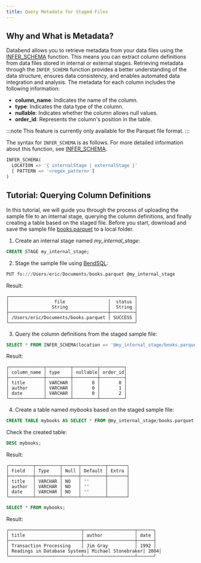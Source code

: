 ```yaml
---
title: Query Metadata for Staged Files
---
```


## Why and What is Metadata?

Databend allows you to retrieve metadata from your data files using the [INFER_SCHEMA](/sql/sql-functions/table-functions/infer-schema) function. This means you can extract column definitions from data files stored in internal or external stages. Retrieving metadata through the `INFER_SCHEMA` function provides a better understanding of the data structure, ensures data consistency, and enables automated data integration and analysis. The metadata for each column includes the following information:

- **column_name**: Indicates the name of the column.
- **type**: Indicates the data type of the column.
- **nullable**: Indicates whether the column allows null values.
- **order_id**: Represents the column's position in the table.

:::note
This feature is currently only available for the Parquet file format.
:::

The syntax for `INFER_SCHEMA` is as follows. For more detailed information about this function, see [INFER_SCHEMA](/sql/sql-functions/table-functions/infer-schema).

```sql
INFER_SCHEMA(
  LOCATION => '{ internalStage | externalStage }'
  [ PATTERN => '<regex_pattern>']
)
```

## Tutorial: Querying Column Definitions

In this tutorial, we will guide you through the process of uploading the sample file to an internal stage, querying the column definitions, and finally creating a table based on the staged file. Before you start, download and save the sample file [books.parquet](https://datafuse-1253727613.cos.ap-hongkong.myqcloud.com/data/books.parquet) to a local folder.

1. Create an internal stage named *my_internal_stage*:

```sql
CREATE STAGE my_internal_stage;
```

2. Stage the sample file using [BendSQL](../../30-sql-clients/00-bendsql/index.md):

```sql
PUT fs:///Users/eric/Documents/books.parquet @my_internal_stage
```

Result:
```
┌───────────────────────────────────────────────┐
│                 file                │  status │
│                String               │  String │
├─────────────────────────────────────┼─────────┤
│ /Users/eric/Documents/books.parquet │ SUCCESS │
└───────────────────────────────────────────────┘
```

3. Query the column definitions from the staged sample file:

```sql
SELECT * FROM INFER_SCHEMA(location => '@my_internal_stage/books.parquet');
```

Result:
```
┌─────────────┬─────────┬─────────┬─────────┐
│ column_name │ type    │ nullable│ order_id│
├─────────────┼─────────┼─────────┼─────────┤
│ title       │ VARCHAR │       0 │       0 │
│ author      │ VARCHAR │       0 │       1 │
│ date        │ VARCHAR │       0 │       2 │
└─────────────┴─────────┴─────────┴─────────┘
```

4. Create a table named *mybooks* based on the staged sample file:

```sql
CREATE TABLE mybooks AS SELECT * FROM @my_internal_stage/books.parquet;
```

Check the created table:

```sql
DESC mybooks;
```

Result:
```
┌─────────┬─────────┬──────┬─────────┬───────┐
│ Field   │ Type    │ Null │ Default │ Extra │
├─────────┼─────────┼──────┼─────────┼───────┤
│ title   │ VARCHAR │ NO   │ ''      │       │
│ author  │ VARCHAR │ NO   │ ''      │       │
│ date    │ VARCHAR │ NO   │ ''      │       │
└─────────┴─────────┴──────┴─────────┴───────┘
```

```sql
SELECT * FROM mybooks;
```

Result:
```
┌───────────────────────────┬───────────────────┬──────┐
│ title                     │ author            │ date │
├───────────────────────────┼───────────────────┼──────┤
│ Transaction Processing    │ Jim Gray          │ 1992 │
│ Readings in Database Systems│ Michael Stonebraker│ 2004│
└───────────────────────────┴───────────────────┴──────┘
```